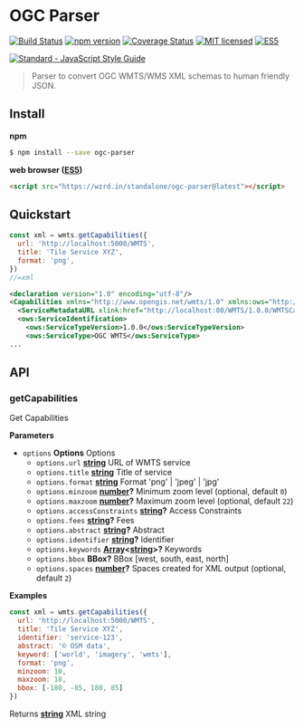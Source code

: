 # OGC Parser

[![Build Status](https://travis-ci.org/DenisCarriere/ogc-parser.svg?branch=master)](https://travis-ci.org/DenisCarriere/ogc-parser)
[![npm version](https://badge.fury.io/js/ogc-parser.svg)](https://badge.fury.io/js/ogc-parser)
[![Coverage Status](https://coveralls.io/repos/github/DenisCarriere/ogc-parser/badge.svg?branch=master)](https://coveralls.io/github/DenisCarriere/ogc-parser?branch=master)
[![MIT licensed](https://img.shields.io/badge/license-MIT-blue.svg)](https://raw.githubusercontent.com/DenisCarriere/ogc-parser/master/LICENSE)
[![ES5](https://camo.githubusercontent.com/d341caa63123c99b79fda7f8efdc29b35f9f2e70/68747470733a2f2f696d672e736869656c64732e696f2f62616467652f65732d352d627269676874677265656e2e737667)](http://kangax.github.io/compat-table/es5/)

<!-- Line Break -->

[![Standard - JavaScript Style Guide](https://cdn.rawgit.com/feross/standard/master/badge.svg)](https://github.com/feross/standard)

> Parser to convert OGC WMTS/WMS XML schemas to human friendly JSON.

## Install

**npm**

```bash
$ npm install --save ogc-parser
```

**web browser ([ES5](https://kangax.github.io/compat-table/es5))**

```html
<script src="https://wzrd.in/standalone/ogc-parser@latest"></script>
```

## Quickstart

```javascript
const xml = wmts.getCapabilities({
  url: 'http://localhost:5000/WMTS',
  title: 'Tile Service XYZ',
  format: 'png',
})
//=xml
```

```xml
<declaration version="1.0" encoding="utf-8"/>
<Capabilities xmlns="http://www.opengis.net/wmts/1.0" xmlns:ows="http://www.opengis.net/ows/1.1" xmlns:xlink="http://www.w3.org/1999/xlink" xmlns:xsi="http://www.w3.org/2001/XMLSchema-instance" xmlns:gml="http://www.opengis.net/gml" xsi:schemaLocation="http://www.opengis.net/wmts/1.0 http://schemas.opengis.net/wmts/1.0/wmtsGetCapabilities_response.xsd" version="1.0.0">
  <ServiceMetadataURL xlink:href="http://localhost:80/WMTS/1.0.0/WMTSCapabilities.xml"/>
  <ows:ServiceIdentification>
    <ows:ServiceTypeVersion>1.0.0</ows:ServiceTypeVersion>
    <ows:ServiceType>OGC WMTS</ows:ServiceType>
...
```

## API

<!-- Generated by documentation.js. Update this documentation by updating the source code. -->

### getCapabilities

Get Capabilities

**Parameters**

-   `options` **Options** Options
    -   `options.url` **[string](https://developer.mozilla.org/en-US/docs/Web/JavaScript/Reference/Global_Objects/String)** URL of WMTS service
    -   `options.title` **[string](https://developer.mozilla.org/en-US/docs/Web/JavaScript/Reference/Global_Objects/String)** Title of service
    -   `options.format` **[string](https://developer.mozilla.org/en-US/docs/Web/JavaScript/Reference/Global_Objects/String)** Format 'png' | 'jpeg' | 'jpg'
    -   `options.minzoom` **[number](https://developer.mozilla.org/en-US/docs/Web/JavaScript/Reference/Global_Objects/Number)?** Minimum zoom level (optional, default `0`)
    -   `options.maxzoom` **[number](https://developer.mozilla.org/en-US/docs/Web/JavaScript/Reference/Global_Objects/Number)?** Maximum zoom level (optional, default `22`)
    -   `options.accessConstraints` **[string](https://developer.mozilla.org/en-US/docs/Web/JavaScript/Reference/Global_Objects/String)?** Access Constraints
    -   `options.fees` **[string](https://developer.mozilla.org/en-US/docs/Web/JavaScript/Reference/Global_Objects/String)?** Fees
    -   `options.abstract` **[string](https://developer.mozilla.org/en-US/docs/Web/JavaScript/Reference/Global_Objects/String)?** Abstract
    -   `options.identifier` **[string](https://developer.mozilla.org/en-US/docs/Web/JavaScript/Reference/Global_Objects/String)?** Identifier
    -   `options.keywords` **[Array](https://developer.mozilla.org/en-US/docs/Web/JavaScript/Reference/Global_Objects/Array)&lt;[string](https://developer.mozilla.org/en-US/docs/Web/JavaScript/Reference/Global_Objects/String)>?** Keywords
    -   `options.bbox` **BBox?** BBox [west, south, east, north]
    -   `options.spaces` **[number](https://developer.mozilla.org/en-US/docs/Web/JavaScript/Reference/Global_Objects/Number)?** Spaces created for XML output (optional, default `2`)

**Examples**

```javascript
const xml = wmts.getCapabilities({
  url: 'http://localhost:5000/WMTS',
  title: 'Tile Service XYZ',
  identifier: 'service-123',
  abstract: '© OSM data',
  keyword: ['world', 'imagery', 'wmts'],
  format: 'png',
  minzoom: 10,
  maxzoom: 18,
  bbox: [-180, -85, 180, 85]
})
```

Returns **[string](https://developer.mozilla.org/en-US/docs/Web/JavaScript/Reference/Global_Objects/String)** XML string
